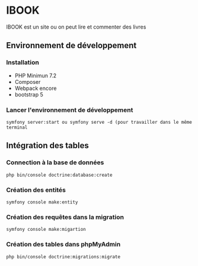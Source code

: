 # IBOOK

IBOOK est un site ou on peut lire et commenter des livres

## Environnement de développement

### Installation

* PHP Minimun 7.2
* Composer
* Webpack encore
* bootstrap 5

### Lancer l'environnement de développement


```
symfony server:start ou symfony serve -d (pour travailler dans le même terminal 
```

## Intégration des tables

### Connection à la base de données
```
php bin/console doctrine:database:create
```


### Création des entités

```
symfony console make:entity
```
### Création des requêtes dans la migration
```
symfony console make:migartion
```
### Création des tables dans phpMyAdmin
```
php bin/console doctrine:migrations:migrate
```